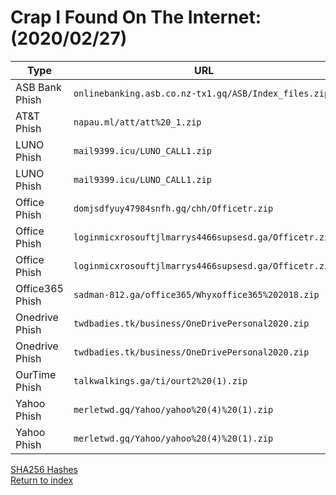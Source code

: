 <h1>Crap I Found On The Internet: (2020/02/27)</h1>

|Type           |URL                                                  |IP               |Exfil Email(s)                             |
|---------------|-----------------------------------------------------|-----------------|-------------------------------------------|
|ASB Bank Phish |`onlinebanking.asb.co.nz-tx1.gq/ASB/Index_files.zip` |`54.205.148.239` |`N/A`                                      |
|AT&T Phish     |`napau.ml/att/att%20_1.zip`                          |`178.159.36.97`  |`beccahenson5@gmail.com`                   |
|LUNO Phish     |`mail9399.icu/LUNO_CALL1.zip`                        |`102.130.115.253`|`eduarda.mandlate25@gmail.com`             |
|LUNO Phish     |`mail9399.icu/LUNO_CALL1.zip`                        |`102.130.115.253`|`lunoupdate@yandex.com`                    |
|Office Phish   |`domjsdfyuy47984snfh.gq/chh/Officetr.zip`            |`178.159.36.96`  |`email.lucifer@yandex.com`                 |
|Office Phish   |`loginmicxrosouftjlmarrys4466supsesd.ga/Officetr.zip`|`178.159.36.96`  |`email.lucifer@yandex.com`                 |
|Office Phish   |`loginmicxrosouftjlmarrys4466supsesd.ga/Officetr.zip`|`178.159.36.96`  |`jaja@officialconnectiz.com`               |
|Office365 Phish|`sadman-812.ga/office365/Whyxoffice365%202018.zip`   |`54.93.242.137`  |`N/A (hasn't been set up yet)`             |
|Onedrive Phish |`twdbadies.tk/business/OneDrivePersonal2020.zip`     |`192.210.199.66` |`kensteinman.walkervvorldtrade@outlook.com`|
|Onedrive Phish |`twdbadies.tk/business/OneDrivePersonal2020.zip`     |`192.210.199.66` |`raymond012020@gmail.com`                  |
|OurTime Phish  |`talkwalkings.ga/ti/ourt2%20(1).zip`                 |`192.210.199.66` |`tottimail11@gmail.com`                    |
|Yahoo Phish    |`merletwd.gq/Yahoo/yahoo%20(4)%20(1).zip`            |`198.23.213.235` |`mybizarena@yahoo.com`                     |
|Yahoo Phish    |`merletwd.gq/Yahoo/yahoo%20(4)%20(1).zip`            |`198.23.213.235` |`myteam5000k@gmail.com`                    |

<a href="/archive/crap-i-found-2020-02-27-sha256sums.txt">SHA256 Hashes</a><br>
[Return to index](/archive)